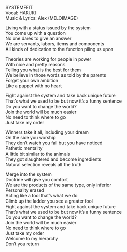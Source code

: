 SYSTEMFEIT  
Vocal: HARUKI  
Music & Lyrics: Alex (MELOIMAGE)  

Living with a status issued by the system  
You come up with a question  
No one dares to give an answer  
We are servants, labors, items and components  
All kinds of dedication to the function piling us upon   

Theories are working for people in power  
With nice and pretty reasons  
Telling you what is the best for them  
We believe in those words as told by the parents  
Forget your own ambition  
Like a puppet with no heart   

Fight against the system and take back unique future  
That’s what we used to be but now it’s a funny sentence  
Do you want to change the world?  
Join the world will be much easier  
No need to think where to go  
Just take my order  

Winners take it all, including your dream  
On the side you worship  
They don’t watch you fail but you have noticed  
Pathetic mentality  
A little bit similar to the animals  
They got slaughtered and become ingredients  
Natural selection reveals all the truth  

Merge into the system  
Doctrine will give you comfort  
We are the products of the same type, only inferior  
Personality erased  
Acting like a tool that’s what we do  
Climb up the ladder you see a greater fool  
Fight against the system and take back unique future  
That’s what we used to be but now it’s a funny sentence  
Do you want to change the world?   
Join the world will be much easier   
No need to think where to go  
Just take my order  
Welcome to my hierarchy  
Don’t you return  
